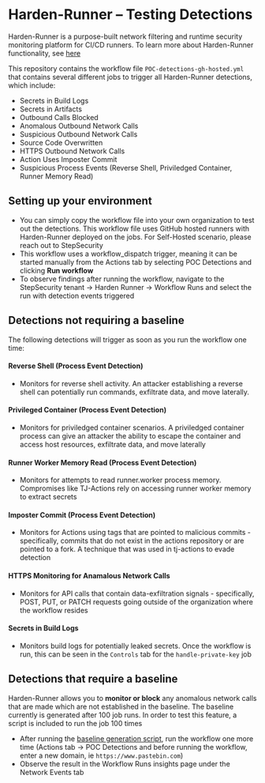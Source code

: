 # Harden-Runner – Testing Detections
 
Harden-Runner is a purpose-built network filtering and runtime security monitoring platform for CI/CD runners. To learn more about Harden-Runner functionality, see [here](https://docs.stepsecurity.io/harden-runner)

This repository contains the workflow file `POC-detections-gh-hosted.yml` that contains several different jobs to trigger all Harden-Runner detections, which include: 

* Secrets in Build Logs 
* Secrets in Artifacts 
* Outbound Calls Blocked 
* Anomalous Outbound Network Calls 
* Suspicious Outbound Network Calls 
* Source Code Overwritten 
* HTTPS Outbound Network Calls 
* Action Uses Imposter Commit 
* Suspicious Process Events (Reverse Shell, Priviledged Container, Runner Memory Read) 

## Setting up your environment
* You can simply copy the workflow file into your own organization to test out the detections. This workflow file uses GitHub hosted runners with Harden-Runner deployed on the jobs. For Self-Hosted scenario, please reach out to StepSecurity
* This workflow uses a workflow_dispatch trigger, meaning it can be started manually from the Actions tab by selecting POC Detections and clicking **Run workflow**
* To observe findings after running the workflow, navigate to the StepSecurity tenant -> Harden Runner -> Workflow Runs and select the run with detection events triggered

## Detections not requiring a baseline
The following detections will trigger as soon as you run the workflow one time:

#### Reverse Shell (Process Event Detection) 
* Monitors for reverse shell activity. An attacker establishing a reverse shell can potentially run commands, exfiltrate data, and move laterally. 

#### Privileged Container (Process Event Detection) 
* Monitors for priviledged container scenarios. A priviledged container process can give an attacker the ability to escape the container and access host resources, exfiltrate data, and move laterally 

#### Runner Worker Memory Read (Process Event Detection) 
* Monitors for attempts to read runner.worker process memory. Compromises like TJ-Actions rely on accessing runner worker memory to extract secrets

#### Imposter Commit (Process Event Detection)
* Monitors for Actions using tags that are pointed to malicious commits - specifically, commits that do not exist in the actions repository or are pointed to a fork. A technique that was used in tj-actions to evade detection

#### HTTPS Monitoring for Anamalous Network Calls
* Monitors for API calls that contain data-exfiltration signals - specifically, POST, PUT, or PATCH requests going outside of the organization where the workflow resides

#### Secrets in Build Logs
* Monitors build logs for potentially leaked secrets. Once the workflow is run, this can be seen in the `Controls` tab for the `handle-private-key` job

## Detections that require a baseline
Harden-Runner allows you to **monitor or block** any anomalous network calls that are made which are not established in the baseline. The baseline currently is generated after 100 job runs. In order to test this feature, a script is included to run the job 100 times

* After running the [baseline generation script](), run the workflow one more time (Actions tab -> POC Detections and before running the workflow, enter a new domain, ie `https://www.pastebin.com`)
* Observe the result in the Workflow Runs insights page under the Network Events tab



 

 

 

 
